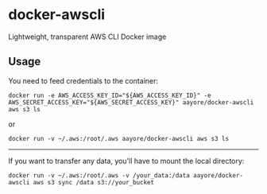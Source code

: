 # docker-awscli

Lightweight, transparent AWS CLI Docker image

## Usage

You need to feed credentials to the container:

`docker run -e AWS_ACCESS_KEY_ID="${AWS_ACCESS_KEY_ID}" -e AWS_SECRET_ACCESS_KEY="${AWS_SECRET_ACCESS_KEY}" aayore/docker-awscli aws s3 ls`

or

`docker run -v ~/.aws:/root/.aws aayore/docker-awscli aws s3 ls`

---

If you want to transfer any data, you'll have to mount the local directory:

`docker run -v ~/.aws:/root/.aws -v /your_data:/data aayore/docker-awscli aws s3 sync /data s3://your_bucket`
